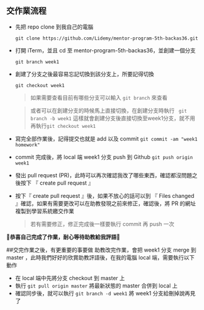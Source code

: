 ## 交作業流程

* 先把 repo clone 到我自己的電腦
	```
	git clone https://github.com/Lidemy/mentor-program-5th-backas36.git 
	```
	
* 打開 iTerm，並且 cd 至 mentor-program-5th-backas36，並創建一個分支
	```
	git branch week1
	```
	
* 創建了分支之後最容易忘記切換到該分支上，所要記得切換
	```
	git checkout week1
	```
	
	>如果需要查看目前有哪些分支可以輸入 ``` git branch ``` 來查看
	
	>或者可以在創建分支的時候馬上直接切換，在創建分支時執行 
	``` git branch -b week1``` 這樣就會創建分支後直接切換至week1分支，就不用再執行```git checkout week1``` 

* 寫完全部作業後，記得提交也就是 add 以及 commit
	```git commit -am "week1 homework"```
	
* commit 完成後，將 local 端 week1 分支 push 到 Github
	```git push origin week1```
	
* 發出 pull request (PR)，此時可以再次確認我改了哪些東西，確認都沒問題之後按下 『 create pull request 』

* 按下『 create pull request 』後，如果不放心的話可以到 『 Files changed 』確認，如果有需要更改可以在助教發現之前來修正，確認後，將 PR 的網址複製到學習系統繳交作業 
	>若有需要修正，修正完成後一樣要執行 commit 再 push 一次
	
 👏**恭喜自己完成了作業，耐心等待助教給我評語**👏
 
 
##交完作業之後，有更重要的事要做
助教改完作業，會把 week1 分支 merge 到 master ，此時我們好好的欣賞助教評語後，在我的電腦 local 端，需要執行以下動作

* 在 local 端中先將分支 checkout 到 master 上
* 執行 ```git pull origin master``` 將最新狀態的 master 合併到 local 上
* 確認同步後，就可以執行 ```git branch -d week1``` 將 week1 分支給刪掉說再見了
